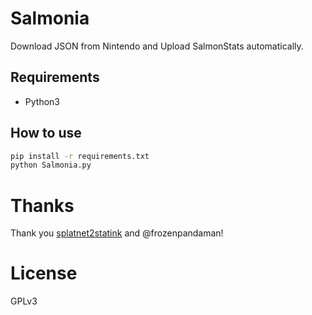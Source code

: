 # Salmonia
Download JSON from Nintendo and Upload SalmonStats automatically.

## Requirements
* Python3

## How to use
```bash
pip install -r requirements.txt
python Salmonia.py
```
 
# Thanks
Thank you [splatnet2statink](https://github.com/frozenpandaman/splatnet2statink) and @frozenpandaman!

# License
GPLv3
